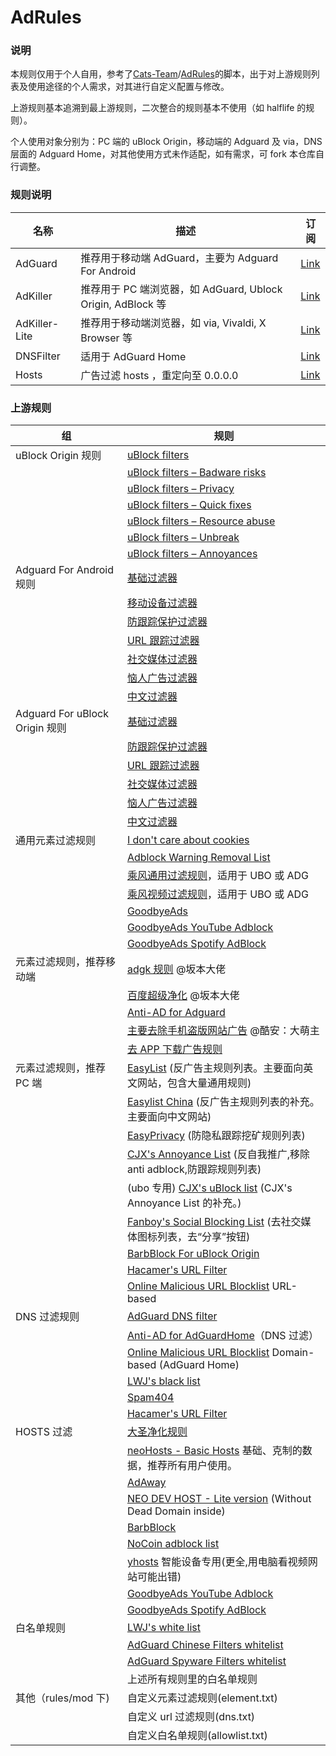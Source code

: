 # AdRules

### 说明

本规则仅用于个人自用，参考了[Cats-Team](https://github.com/Cats-Team)/[AdRules](https://github.com/Cats-Team/AdRules)的脚本，出于对上游规则列表及使用途径的个人需求，对其进行自定义配置与修改。

上游规则基本追溯到最上游规则，二次整合的规则基本不使用（如 halflife 的规则）。

个人使用对象分别为：PC 端的 uBlock Origin，移动端的 Adguard 及 via，DNS 层面的 Adguard Home，对其他使用方式未作适配，如有需求，可 fork 本仓库自行调整。

### 规则说明

| 名称          | 描述                                                        | 订阅                                                                              |
| ------------- | ----------------------------------------------------------- | --------------------------------------------------------------------------------- |
| AdGuard       | 推荐用于移动端 AdGuard，主要为 Adguard For Android          | [Link](https://raw.githubusercontent.com/PhoenixLjw/AdRules/main/adguard.txt)     |
| AdKiller      | 推荐用于 PC 端浏览器，如 AdGuard, Ublock Origin, AdBlock 等 | [Link](https://raw.githubusercontent.com/PhoenixLjw/AdRules/main/filter.txt)      |
| AdKiller-Lite | 推荐用于移动端浏览器，如 via, Vivaldi, X Browser 等         | [Link](https://raw.githubusercontent.com/PhoenixLjw/AdRules/main/filter-lite.txt) |
| DNSFilter     | 适用于 AdGuard Home                                         | [Link](https://raw.githubusercontent.com/PhoenixLjw/AdRules/main/dns.txt)         |
| Hosts         | 广告过滤 hosts ，重定向至 0.0.0.0                           | [Link](https://raw.githubusercontent.com/PhoenixLjw/AdRules/main/hosts.txt)       |

### 上游规则

| 组                             | 规则                                                                                                                                              |
| ------------------------------ | ------------------------------------------------------------------------------------------------------------------------------------------------- |
| uBlock Origin 规则             | [uBlock filters](https://raw.githubusercontent.com/uBlockOrigin/uAssets/master/filters/filters.txt)                                               |
|                                | [uBlock filters – Badware risks](https://raw.githubusercontent.com/uBlockOrigin/uAssets/master/filters/badware.txt)                               |
|                                | [uBlock filters – Privacy](https://raw.githubusercontent.com/uBlockOrigin/uAssets/master/filters/privacy.txt)                                     |
|                                | [uBlock filters – Quick fixes](https://raw.githubusercontent.com/uBlockOrigin/uAssets/master/filters/quick-fixes.txt)                             |
|                                | [uBlock filters – Resource abuse](https://raw.githubusercontent.com/uBlockOrigin/uAssets/master/filters/resource-abuse.txt)                       |
|                                | [uBlock filters – Unbreak](https://raw.githubusercontent.com/uBlockOrigin/uAssets/master/filters/unbreak.txt)                                     |
|                                | [uBlock filters – Annoyances](https://raw.githubusercontent.com/uBlockOrigin/uAssets/master/filters/annoyances.txt)                               |
| Adguard For Android 规则       | [基础过滤器](https://filters.adtidy.org/android/filters/2_optimized.txt)                                                                          |
|                                | [移动设备过滤器](https://filters.adtidy.org/android/filters/11_optimized.txt)                                                                     |
|                                | [防跟踪保护过滤器](https://filters.adtidy.org/android/filters/3_optimized.txt)                                                                    |
|                                | [URL 跟踪过滤器](https://filters.adtidy.org/android/filters/17_optimized.txt)                                                                     |
|                                | [社交媒体过滤器](https://filters.adtidy.org/android/filters/4_optimized.txt)                                                                      |
|                                | [恼人广告过滤器](https://filters.adtidy.org/android/filters/14_optimized.txt)                                                                     |
|                                | [中文过滤器](https://filters.adtidy.org/android/filters/224_optimized.txt)                                                                        |
| Adguard For uBlock Origin 规则 | [基础过滤器](https://filters.adtidy.org/extension/ublock/filters/2_optimized.txt)                                                                 |
|                                | [防跟踪保护过滤器](https://filters.adtidy.org/extension/ublock/filters/3_optimized.txt)                                                           |
|                                | [URL 跟踪过滤器](https://filters.adtidy.org/extension/ublock/filters/17_optimized.txt)                                                            |
|                                | [社交媒体过滤器](https://filters.adtidy.org/extension/ublock/filters/4_optimized.txt)                                                             |
|                                | [恼人广告过滤器](https://filters.adtidy.org/extension/ublock/filters/14_optimized.txt)                                                            |
|                                | [中文过滤器](https://filters.adtidy.org/extension/ublock/filters/224_optimized.txt)                                                               |
| 通用元素过滤规则               | [I don't care about cookies](https://www.i-dont-care-about-cookies.eu/abp/)                                                                       |
|                                | [Adblock Warning Removal List](https://easylist-downloads.adblockplus.org/antiadblockfilters.txt)                                                 |
|                                | [乘风通用过滤规则](https://raw.githubusercontent.com/xinggsf/Adblock-Plus-Rule/master/rule.txt)，适用于 UBO 或 ADG                                |
|                                | [乘风视频过滤规则](https://raw.githubusercontent.com/xinggsf/Adblock-Plus-Rule/master/mv.txt)，适用于 UBO 或 ADG                                  |
|                                | [GoodbyeAds](https://raw.githubusercontent.com/jerryn70/GoodbyeAds/master/Hosts/GoodbyeAds.txt)                                                   |
|                                | [GoodbyeAds YouTube Adblock](https://raw.githubusercontent.com/jerryn70/GoodbyeAds/master/Extension/GoodbyeAds-YouTube-AdBlock.txt)               |
|                                | [GoodbyeAds Spotify AdBlock](https://raw.githubusercontent.com/jerryn70/GoodbyeAds/master/Extension/GoodbyeAds-Spotify-AdBlock.txt)               |
| 元素过滤规则，推荐移动端       | [adgk 规则](https://raw.githubusercontent.com/banbendalao/ADgk/master/ADgk.txt) @坂本大佬                                                         |
|                                | [百度超级净化](https://raw.githubusercontent.com/banbendalao/ADgk/master/kill-baidu-ad.txt) @坂本大佬                                             |
|                                | [Anti-AD for Adguard](https://raw.githubusercontent.com/privacy-protection-tools/anti-AD/master/anti-ad-adguard.txt)                              |
|                                | [主要去除手机盗版网站广告](https://raw.githubusercontent.com/damengzhu/banad/main/jiekouAD.txt) @酷安：大萌主                                     |
|                                | [去 APP 下载广告规则](https://raw.githubusercontent.com/Noyllopa/NoAppDownload/master/NoAppDownload.txt)                                          |
| 元素过滤规则，推荐 PC 端       | [EasyList](https://easylist-downloads.adblockplus.org/easylist.txt) (反广告主规则列表。主要面向英文网站，包含大量通用规则)                        |
|                                | [Easylist China](https://easylist-downloads.adblockplus.org/easylistchina.txt) (反广告主规则列表的补充。主要面向中文网站)                         |
|                                | [EasyPrivacy](https://easylist-downloads.adblockplus.org/easyprivacy.txt) (防隐私跟踪挖矿规则列表)                                                |
|                                | [CJX's Annoyance List](https://raw.githubusercontent.com/cjx82630/cjxlist/master/cjx-annoyance.txt) (反自我推广,移除 anti adblock,防跟踪规则列表) |
|                                | (ubo 专用) [CJX's uBlock list](https://raw.githubusercontent.com/cjx82630/cjxlist/master/cjx-ublock.txt) (CJX's Annoyance List 的补充。)          |
|                                | [Fanboy's Social Blocking List](https://easylist-downloads.adblockplus.org/fanboy-social.txt) (去社交媒体图标列表，去“分享”按钮)                  |
|                                | [BarbBlock For uBlock Origin](https://paulgb.github.io/BarbBlock/blacklists/ublock-origin.txt)                                                    |
|                                | [Hacamer's URL Filter](https://raw.githubusercontent.com/Cats-Team/AdRule/main/url-filter.txt)                                                    |
|                                | [Online Malicious URL Blocklist](https://curben.gitlab.io/malware-filter/urlhaus-filter-online.txt) URL-based                                     |
| DNS 过滤规则                   | [AdGuard DNS filter](https://adguardteam.github.io/AdGuardSDNSFilter/Filters/filter.txt)                                                          |
|                                | [Anti-AD for AdGuardHome](https://raw.githubusercontent.com/privacy-protection-tools/anti-AD/master/anti-ad-easylist.txt)（DNS 过滤）             |
|                                | [Online Malicious URL Blocklist](https://curben.gitlab.io/malware-filter/urlhaus-filter-agh-online.txt) Domain-based (AdGuard Home)               |
|                                | [LWJ's black list](https://raw.githubusercontent.com/liwenjie119/adg-rules/master/black.txt)                                                      |
|                                | [Spam404](https://raw.githubusercontent.com/Spam404/lists/master/main-blacklist.txt)                                                              |
|                                | [Hacamer's URL Filter](https://raw.githubusercontent.com/Cats-Team/AdRule/main/url-filter.txt)                                                    |
| HOSTS 过滤                     | [大圣净化规则](https://raw.githubusercontent.com/jdlingyu/ad-wars/master/hosts)                                                                   |
|                                | [neoHosts - Basic Hosts](https://cdn.jsdelivr.net/gh/neoFelhz/neohosts@gh-pages/basic/hosts.txt) 基础、克制的数据，推荐所有用户使用。             |
|                                | [AdAway](https://adaway.org/hosts.txt)                                                                                                            |
|                                | [NEO DEV HOST - Lite version](https://raw.githubusercontent.com/neodevpro/neodevhost/master/lite_host) (Without Dead Domain inside)               |
|                                | [BarbBlock](https://paulgb.github.io/BarbBlock/blacklists/hosts-file.txt)                                                                         |
|                                | [NoCoin adblock list](https://raw.githubusercontent.com/hoshsadiq/adblock-nocoin-list/master/hosts.txt)                                           |
|                                | [yhosts](https://raw.githubusercontent.com/VeleSila/yhosts/master/hosts) 智能设备专用(更全,用电脑看视频网站可能出错)                              |
|                                | [GoodbyeAds YouTube Adblock](https://raw.githubusercontent.com/jerryn70/GoodbyeAds/master/Extension/GoodbyeAds-YouTube-AdBlock.txt)               |
|                                | [GoodbyeAds Spotify AdBlock](https://raw.githubusercontent.com/jerryn70/GoodbyeAds/master/Extension/GoodbyeAds-Spotify-AdBlock.txt)               |
| 白名单规则                     | [LWJ's white list](https://raw.githubusercontent.com/liwenjie119/adg-rules/master/white.txt)                                                      |
|                                | [AdGuard Chinese Filters whitelist](https://raw.githubusercontent.com/AdguardTeam/AdguardFilters/master/ChineseFilter/sections/whitelist.txt)     |
|                                | [AdGuard Spyware Filters whitelist](https://raw.githubusercontent.com/AdguardTeam/AdguardFilters/master/SpywareFilter/sections/whitelist.txt)     |
|                                | 上述所有规则里的白名单规则                                                                                                                        |
| 其他（rules/mod 下)            | 自定义元素过滤规则(element.txt)                                                                                                                   |
|                                | 自定义 url 过滤规则(dns.txt)                                                                                                                      |
|                                | 自定义白名单规则(allowlist.txt)                                                                                                                   |
